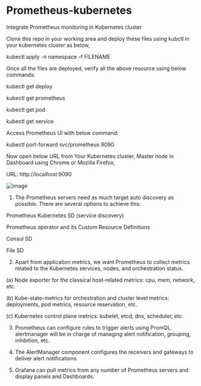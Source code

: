 # Prometheus-kubernetes
Integrate Prometheus monitoring in Kubernetes cluster

Clone this repo in your working area and deploy these files using kubctl in your kubernetes cluster as below,

kubectl apply -n namespace -f FILENAME
  
Once all the files are deployed, verify all the above resource using below commands:

kubectl get deploy

kubectl get prometheus

kubectl get pod

kubectl get service
  
Access Prometheus UI with below command:
  
kubectl port-forward svc/prometheus 9090
  
Now open below URL from Your Kubernetes cluster, Master node in Dashboard using Chrome or Mozilla Firefox,
  
URL: http://localhost:9090

![image](https://user-images.githubusercontent.com/35297246/124373840-77142e00-dcb3-11eb-886a-c5274427d381.png)

1. The Prometheus servers need as much target auto discovery as possible. There are several options to achieve this:

Prometheus Kubernetes SD (service discovery)

Prometheus operator and its Custom Resource Definitions

Consul SD

File SD

2. Apart from application metrics, we want Prometheus to collect metrics related to the Kubernetes services, nodes, and orchestration status.

(a) Node exporter for the classical host-related metrics: cpu, mem, network, etc.

(b) Kube-state-metrics for orchestration and cluster level metrics: deployments, pod metrics, resource reservation, etc.

(c) Kubernetes control plane metrics: kubelet, etcd, dns, scheduler, etc.

3. Prometheus can configure rules to trigger alerts using PromQL. alertmanager will be in charge of managing alert notification, grouping, inhibition, etc.

4. The AlertManager component configures the receivers and gateways to deliver alert notifications.

5. Grafana can pull metrics from any number of Prometheus servers and display panels and Dashboards.
